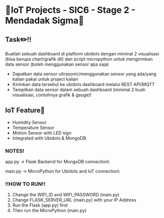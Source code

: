 # 🤖IoT Projects - SIC6 - Stage 2 - Mendadak Sigma🤖

## Task✏️‼️
Buatlah sebuah dashboard di platform ubidots dengan minimal 2 visualisasi (bisa berupa chart/grafik dll) dan script micropython untuk mengirimkan data sensor (boleh menggunakan sensor apa saja)
  - Dapatkan data sensor ultrasonic/menggunakan sensor yang ada/yang kalian pakai untuk project kalian
  - Kirimkan data tersebut ke ubidots dashboard melalui REST API/MQTT
  - Tampilkan data sensor dalam sebuah dashboard (minimal 2 buah visualisasi, contohnya grafik & gauge)!

## IoT Feature🗿
- Humidity Sensor
- Temperature Sensor
- Motion Sensor with LED sign
- Integrated with Ubidots & MongoDB

### NOTES!
app.py → Flask Backend for MongoDB connection\

main.py → MicroPython for Ubidots and IoT connection\

### ‼️HOW TO RUN‼️
1. Change the WIFI_ID and WIFI_PASSWORD (main.py)
2. Change FLASK_SERVER_URL (main.py) with your IP Address
3. Run the Flask (app.py) first
4. Then run the MicroPython (main.py)
